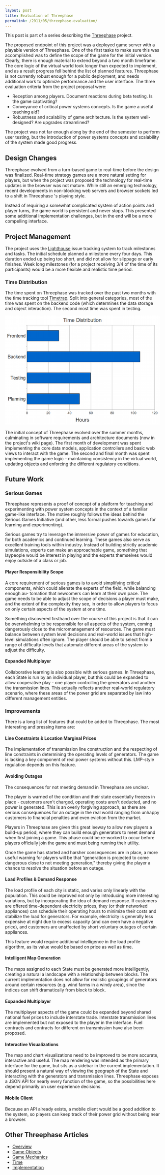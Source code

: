 ```yaml
---
layout: post
title: Evaluation of Threephase
permalink: /2011/05/threephase-evaluation/
---
```


This post is part of a series describing the [Threephase](/2011/05/threephase/)
project.

The proposed endpoint of this project was a deployed game server with a playable
version of Threephase. One of the first tasks to make sure this was accomplished
was to define the scope of the game for the initial version. Clearly, there is
enough material to extend beyond a two month timeframe. The core logic of the
virtual world took longer than expected to implement, and as a result progress
fell behind the list of planned features. Threephase is not currently robust
enough for a public deployment, and needs additional work to optimize
performance and the user interface. The three evaluation criteria from the
project proposal were:

* Reception among players. Document reactions during beta testing. Is the game
    captivating?
* Conveyance of critical power systems concepts. Is the game a useful teaching
    aid?
* Robustness and scalability of game architecture. Is the system well-designed?
    Are upgrades streamlined?

The project was not far enough along by the end of the semester to perform user
testing, but the introduction of power systems concepts and scalability of the
system made good progress.

## Design Changes

Threephase evolved from a turn-based game to real-time before the design was
finalized. Real-time strategy games are a more natural setting for players, but
when the project was proposed the technology for real-time updates in the
browser was not mature. While still an emerging technology, recent developments
in non-blocking web servers and browser sockets led to a shift in Threephase 's
playing style.

Instead of requiring a somewhat complicated system of action points and player
turns, the game world is persistent and never stops. This presented some
additional implementation challenges, but in the end will be a more compelling
interface.

## Project Management

The project uses the [Lighthouse](http://threephase.lighthouseapp.com/) issue
tracking system to track milestones and tasks. The initial schedule planned a
milestone every four days. This duration ended up being too short, and did not
allow for slippage or early finishes. Week long milestones (for a project
receiving 3/4 of the time of its participants) would be a more flexible and
realistic time period.

### Time Distribution

The time spent on Threephase was tracked over the past two months with the time
tracking tool [Timetrap](https://github.com/samg/timetrap). Split into general
categories, most of the time was spent on the backend code (which determines the
data storage and object interaction). The second most time was spent in testing.

![Time Distribution](/images/threephase/time-tracking.png)

The initial concept of Threephase evolved over the summer months, culminating in
software requirements and architecture documents (now in the project's wiki
page). The first month of development was spent implementing the core data
models, application controllers and basic web views to interact with the game.
The second and final month was spent implementing the game logic - maintaining
consistency in the virtual world, updating objects and enforcing the different
regulatory conditions.

## Future Work

### Serious Games

Threephase represents a proof of concept of a platform for teaching and
experimenting with power system concepts in the context of a familiar game-like
interface. The motive roughly follows the ideas behind the Serious Games
Initiative (and other, less formal pushes towards games for learning and
experimenting).

Serious games try to leverage the immersive power of games for education, for
both academics and continued learning. These games also serve as excellent
training tools within industry. Instead of building strictly academic
simulations, experts can make an approachable game, something that laypeople
would be interest in playing and the experts themselves would enjoy outside of a
class or job.

#### Player Responsibility Scope

A core requirement of serious games is to avoid simplifying critical components,
which could alienate the experts of the field, while balancing enough au-
tomation that newcomers can learn at their own pace. The game needs to be able
to adjust the scope of decisions a player must make, and the extent of the
complexity they see, in order to allow players to focus on only certain aspects
of the system at one time.

Something discovered firsthand over the course of this project is that it can be
overwhelming to be responsible for all aspects of the system, coming dangerously
close to the micromanagement of resources. The game must balance between system
level decisions and real-world issues that high-level simulations often ignore.
The player should be able to select from a range of difficulty levels that
automate different areas of the system to adjust the difficulty.

#### Expanded Multiplayer

Collaborative learning is also possible with serious games. In Threephase,
each State is run by an individual player, but this could be expanded to allow
cooperative play - one player controlling the generators and another the
transmission lines. This actually reflects another real-world regulatory
scenario, where these areas of the power grid are separated by law into
different management entities.

### Improvements

There is a long list of features that could be added to Threephase. The most
interesting and pressing items are:

#### Line Constraints & Location Marginal Prices

The implementation of transmission line construction and the respecting of line
constraints in determining the operating levels of generators. The game is
lacking a key component of real power systems without this. LMP-style regulation
depends on this feature.

#### Avoiding Outages

The consequences for not meeting demand in Threephase are unclear.

The player is warned of the condition and their state essentially
freezes in place - customers aren't charged, operating costs aren't deducted,
and no power is generated. This is an overly forgiving approach, as there are
serious consequences for an outage in the real world ranging from unhappy
customers to financial penalties and even eviction from the market.

Players in Threephase are given this great leeway to allow new players a
build-up period, where they can build enough generators to meet demand when
first joining a game. This phase could be re-worked to occur before players
officially join the game and must being running their utility.

Once the game has started and harsher consequences are in place, a more useful
warning for players will be that "generation is projected to come dangerous
close to not meeting generation," thereby giving the player a chance to resolve
the situation before an outage.

#### Load Profiles & Demand Response

The load profile of each city is static, and varies only linearly with the
population. This could be improved not only by introducing more
interesting variations, but by incorporating the idea of demand response. If
customers are offered time-dependent electricity prices, they (or their
networked appliances) can schedule their operating hours to minimize their costs
and stabilize the load for generators. For example, electricity is generally
less expensive at night due to excess capacity (and can even have a negative
price), and customers are unaffected by short voluntary outages of certain
appliances.

This feature would require additional intelligence in the load profile
algorithm, as its value would be based on price as well as time.

#### Intelligent Map Generation

The maps assigned to each State must be generated more intelligently, creating a
natural a landscape with a relationship between blocks. The current
implementation does not allow for realistic groupings of generators around
certain resources (e.g. wind farms in a windy area), since the indices can shift
dramatically from block to block.

#### Expanded Multiplayer

The multiplayer aspects of the game could be expanded beyond shared national
fuel prices to include interstate trade. Interstate transmission lines are
implemented but not exposed to the player in the interface. Fuel contracts and
contracts for different on transmission have also been proposed.

#### Interactive Visualizations

The map and chart visualizations need to be improved to be more accurate,
interactive and useful. The map rendering was intended as the primary interface
for the game, but sits as a sidebar in the current implementation. It should
present a natural way of viewing the geograph of the State and interacting with
the generators and transmission lines. Threephase exposes a JSON API for nearly
every function of the game, so the possibilities here depend primarily on user
experience decisions.

#### Mobile Client

Because an API already exists, a mobile client would be a good addition to the
system, so players can keep track of their power grid without being near a
browser.

## Other Threephase Articles

* [Overview](/2011/05/threephase/)
* [Game Objects](/2011/05/threephase-game-objects/)
* [Game Mechanics](/2011/05/threephase-mechanics/)
* [Time](/2011/05/threephase-time/)
* [Implementation](/2011/05/threephase-implementation/)
